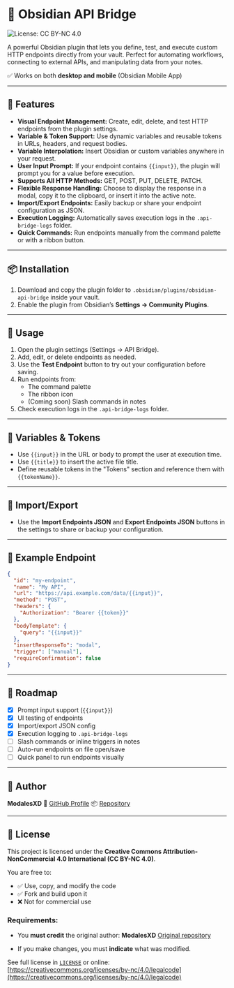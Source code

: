 
# 🧩 Obsidian API Bridge

![License: CC BY-NC 4.0](https://img.shields.io/badge/license-CC%20BY--NC%204.0-lightgrey)

A powerful Obsidian plugin that lets you define, test, and execute custom HTTP endpoints directly from your vault. Perfect for automating workflows, connecting to external APIs, and manipulating data from your notes.

✅ Works on both **desktop and mobile** (Obsidian Mobile App)

---

## 🚀 Features

- **Visual Endpoint Management:** Create, edit, delete, and test HTTP endpoints from the plugin settings.
- **Variable & Token Support:** Use dynamic variables and reusable tokens in URLs, headers, and request bodies.
- **Variable Interpolation:** Insert Obsidian or custom variables anywhere in your request.
- **User Input Prompt:** If your endpoint contains `{{input}}`, the plugin will prompt you for a value before execution.
- **Supports All HTTP Methods:** GET, POST, PUT, DELETE, PATCH.
- **Flexible Response Handling:** Choose to display the response in a modal, copy it to the clipboard, or insert it into the active note.
- **Import/Export Endpoints:** Easily backup or share your endpoint configuration as JSON.
- **Execution Logging:** Automatically saves execution logs in the `.api-bridge-logs` folder.
- **Quick Commands:** Run endpoints manually from the command palette or with a ribbon button.

---

## 📦 Installation

1. Download and copy the plugin folder to `.obsidian/plugins/obsidian-api-bridge` inside your vault.
2. Enable the plugin from Obsidian’s **Settings → Community Plugins**.

---

## 🧠 Usage

1. Open the plugin settings (Settings → API Bridge).
2. Add, edit, or delete endpoints as needed.
3. Use the **Test Endpoint** button to try out your configuration before saving.
4. Run endpoints from:
   - The command palette
   - The ribbon icon
   - (Coming soon) Slash commands in notes
5. Check execution logs in the `.api-bridge-logs` folder.

---

## 🧩 Variables & Tokens

- Use `{{input}}` in the URL or body to prompt the user at execution time.
- Use `{{title}}` to insert the active file title.
- Define reusable tokens in the "Tokens" section and reference them with `{{tokenName}}`.

---

## 🔁 Import/Export

- Use the **Import Endpoints JSON** and **Export Endpoints JSON** buttons in the settings to share or backup your configuration.

---

## 🧪 Example Endpoint

```json
{
  "id": "my-endpoint",
  "name": "My API",
  "url": "https://api.example.com/data/{{input}}",
  "method": "POST",
  "headers": {
    "Authorization": "Bearer {{token}}"
  },
  "bodyTemplate": {
    "query": "{{input}}"
  },
  "insertResponseTo": "modal",
  "trigger": ["manual"],
  "requireConfirmation": false
}
````

---

## 🧭 Roadmap

* [x] Prompt input support (`{{input}}`)
* [x] UI testing of endpoints
* [x] Import/export JSON config
* [x] Execution logging to `.api-bridge-logs`
* [ ] Slash commands or inline triggers in notes
* [ ] Auto-run endpoints on file open/save
* [ ] Quick panel to run endpoints visually

---

## 👤 Author

**ModalesXD**
🔗 [GitHub Profile](https://github.com/ModalesXD)
📦 [Repository](https://github.com/MODALESXD/obsidian-api-bridge)

---

## 📄 License

This project is licensed under the
**Creative Commons Attribution-NonCommercial 4.0 International (CC BY-NC 4.0)**.

You are free to:

* ✅ Use, copy, and modify the code
* ✅ Fork and build upon it
* ❌ Not for commercial use

### Requirements:

* You **must credit** the original author:
  **ModalesXD**
  [Original repository](https://github.com/ModalesXD/obsidian-api-bridge)

* If you make changes, you must **indicate** what was modified.

See full license in [`LICENSE`](./LICENSE)
or online: [https://creativecommons.org/licenses/by-nc/4.0/legalcode](https://creativecommons.org/licenses/by-nc/4.0/legalcode)
 